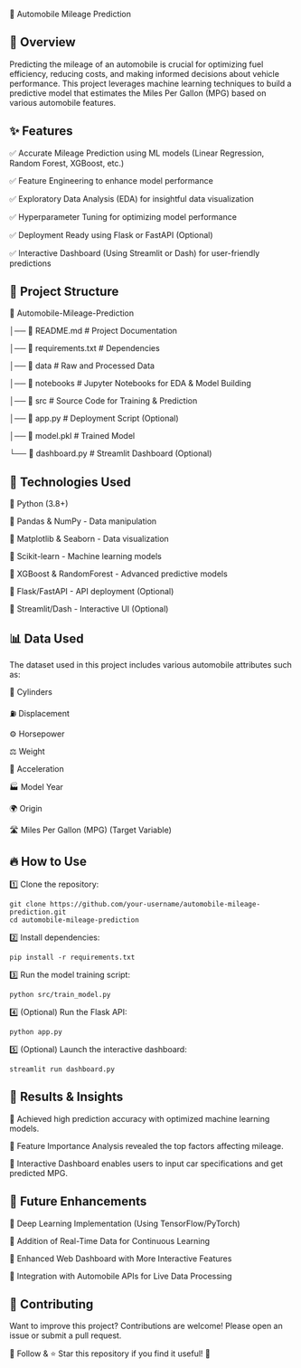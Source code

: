 🚗 Automobile Mileage Prediction

🚀 Overview
---

Predicting the mileage of an automobile is crucial for optimizing fuel efficiency, reducing costs, and making informed decisions about vehicle performance. This project leverages machine learning techniques to build a predictive model that estimates the Miles Per Gallon (MPG) based on various automobile features.


✨ Features
---
✅ Accurate Mileage Prediction using ML models (Linear Regression, Random Forest, XGBoost, etc.)

✅ Feature Engineering to enhance model performance

✅ Exploratory Data Analysis (EDA) for insightful data visualization

✅ Hyperparameter Tuning for optimizing model performance

✅ Deployment Ready using Flask or FastAPI (Optional)

✅ Interactive Dashboard (Using Streamlit or Dash) for user-friendly predictions


📂 Project Structure
---
📁 Automobile-Mileage-Prediction

│── 📜 README.md           # Project Documentation

│── 📜 requirements.txt    # Dependencies

│── 📂 data                # Raw and Processed Data

│── 📂 notebooks           # Jupyter Notebooks for EDA & Model Building

│── 📂 src                 # Source Code for Training & Prediction

│── 📜 app.py              # Deployment Script (Optional)

│── 📜 model.pkl           # Trained Model

└── 📜 dashboard.py        # Streamlit Dashboard (Optional)


🔧 Technologies Used
---
🔹 Python (3.8+)

🔹 Pandas & NumPy - Data manipulation

🔹 Matplotlib & Seaborn - Data visualization

🔹 Scikit-learn - Machine learning models

🔹 XGBoost & RandomForest - Advanced predictive models

🔹 Flask/FastAPI - API deployment (Optional)

🔹 Streamlit/Dash - Interactive UI (Optional)


📊 Data Used
---

The dataset used in this project includes various automobile attributes such as:

🚗 Cylinders

⛽ Displacement

⚙️ Horsepower

⚖️ Weight

🔧 Acceleration

🏭 Model Year

🌍 Origin

🛣️ Miles Per Gallon (MPG) (Target Variable)

🔥 How to Use
---
1️⃣ Clone the repository:

```
git clone https://github.com/your-username/automobile-mileage-prediction.git
cd automobile-mileage-prediction
```

2️⃣ Install dependencies:

```
pip install -r requirements.txt
```
3️⃣ Run the model training script:

```
python src/train_model.py
```

4️⃣ (Optional) Run the Flask API:

```
python app.py
```

5️⃣ (Optional) Launch the interactive dashboard:

```
streamlit run dashboard.py
```


📌 Results & Insights
---

🔹 Achieved high prediction accuracy with optimized machine learning models.

🔹 Feature Importance Analysis revealed the top factors affecting mileage.

🔹 Interactive Dashboard enables users to input car specifications and get predicted MPG.


🌟 Future Enhancements
---

🚀 Deep Learning Implementation (Using TensorFlow/PyTorch)

🚀 Addition of Real-Time Data for Continuous Learning

🚀 Enhanced Web Dashboard with More Interactive Features

🚀 Integration with Automobile APIs for Live Data Processing


📢 Contributing
---

Want to improve this project? Contributions are welcome! Please open an issue or submit a pull request.

🎯 Follow & ⭐ Star this repository if you find it useful! 🚀
